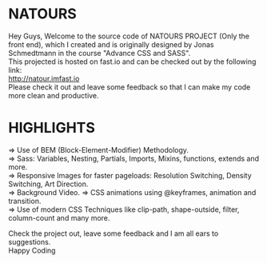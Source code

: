 # NATOURS
Hey Guys, Welcome to the source code of NATOURS PROJECT (Only the front end), which I created and is originally designed by Jonas Schmedtmann in the course "Advance CSS and SASS".  
This projected is hosted on fast.io and can be checked out by the following link:  
http://natour.imfast.io  
Please check it out and leave some feedback so that I can make my code more clean and productive.  

# HIGHLIGHTS

=> Use of BEM (Block-Element-Modifier) Methodology.  
=> Sass: Variables, Nesting, Partials, Imports, Mixins, functions, extends and more.  
=> Responsive Images for faster pageloads: Resolution Switching, Density Switching, Art Direction.  
=> Background Video. 
=> CSS animations using @keyframes, animation and transition.  
=> Use of modern CSS Techniques like clip-path, shape-outside, filter, column-count and many more.  

Check the project out, leave some feedback and I am all ears to suggestions.  
Happy Coding
